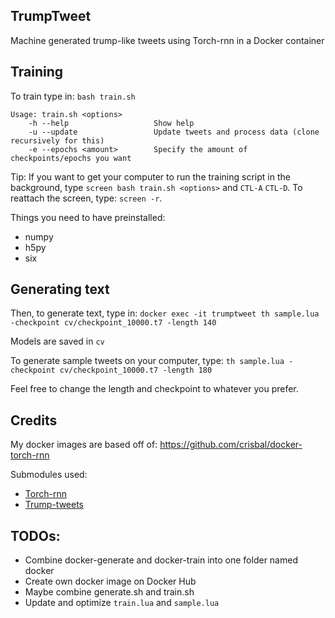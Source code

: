 ## TrumpTweet
Machine generated trump-like tweets using Torch-rnn in a Docker container

## Training
To train type in:
`bash train.sh`

```
Usage: train.sh <options>
    -h --help                   Show help
    -u --update                 Update tweets and process data (clone recursively for this)
    -e --epochs <amount>        Specify the amount of checkpoints/epochs you want
```
Tip: If you want to get your computer to run the training script in the background, type `screen bash train.sh <options>` and `CTL-A` `CTL-D`. To reattach the screen, type: `screen -r`.

Things you need to have preinstalled:
- numpy
- h5py
- six

## Generating text
Then, to generate text, type in:
`docker exec -it trumptweet th sample.lua -checkpoint cv/checkpoint_10000.t7 -length 140`

Models are saved in `cv`

To generate sample tweets on your computer, type:
`th sample.lua -checkpoint cv/checkpoint_10000.t7 -length 180`

Feel free to change the length and checkpoint to whatever you prefer.

## Credits
My docker images are based off of: https://github.com/crisbal/docker-torch-rnn

Submodules used:

- [Torch-rnn](https://github.com/jcjohnson/torch-rnn)
- [Trump-tweets](https://github.com/bpb27/trump_tweet_data_archive)

## TODOs:
- Combine docker-generate and docker-train into one folder named docker
- Create own docker image on Docker Hub
- Maybe combine generate.sh and train.sh
- Update and optimize `train.lua` and `sample.lua`
